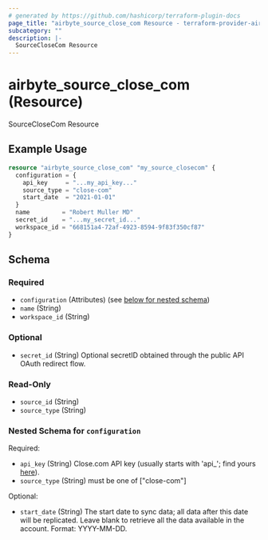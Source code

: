 ```yaml
---
# generated by https://github.com/hashicorp/terraform-plugin-docs
page_title: "airbyte_source_close_com Resource - terraform-provider-airbyte"
subcategory: ""
description: |-
  SourceCloseCom Resource
---
```


# airbyte_source_close_com (Resource)

SourceCloseCom Resource

## Example Usage

```terraform
resource "airbyte_source_close_com" "my_source_closecom" {
  configuration = {
    api_key     = "...my_api_key..."
    source_type = "close-com"
    start_date  = "2021-01-01"
  }
  name         = "Robert Muller MD"
  secret_id    = "...my_secret_id..."
  workspace_id = "668151a4-72af-4923-8594-9f83f350cf87"
}
```

<!-- schema generated by tfplugindocs -->
## Schema

### Required

- `configuration` (Attributes) (see [below for nested schema](#nestedatt--configuration))
- `name` (String)
- `workspace_id` (String)

### Optional

- `secret_id` (String) Optional secretID obtained through the public API OAuth redirect flow.

### Read-Only

- `source_id` (String)
- `source_type` (String)

<a id="nestedatt--configuration"></a>
### Nested Schema for `configuration`

Required:

- `api_key` (String) Close.com API key (usually starts with 'api_'; find yours <a href="https://app.close.com/settings/api/">here</a>).
- `source_type` (String) must be one of ["close-com"]

Optional:

- `start_date` (String) The start date to sync data; all data after this date will be replicated. Leave blank to retrieve all the data available in the account. Format: YYYY-MM-DD.


